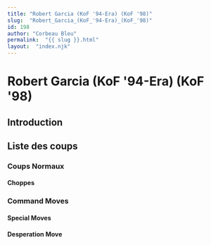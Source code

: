 ```yaml
---
title: "Robert Garcia (KoF '94-Era) (KoF '98)"
slug:  "Robert_Garcia_(KoF_'94-Era)_(KoF_'98)"
id: 198
author: "Corbeau Bleu"
permalink:  "{{ slug }}.html"
layout:  "index.njk"
---
```


# Robert Garcia (KoF '94-Era) (KoF '98)

## Introduction

## Liste des coups

### Coups Normaux

#### Choppes

### Command Moves

#### Special Moves

#### Desperation Move
